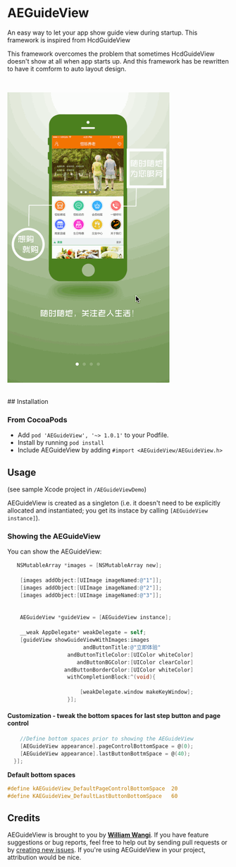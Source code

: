 AEGuideView
============
 
An easy way to let your app show guide view during startup. This framework is inspired from HcdGuideView

This framework overcomes the problem that sometimes HcdGuideView doesn't show at all when app starts up. And this framework has be rewritten to have it comform to auto layout design.

<br />

![AEGuideView](https://github.com/canicelebrate/AEGuideView/blob/master/AEGuideView.gif)

<br />
## Installation

### From CocoaPods

* Add `pod 'AEGuideView', '~> 1.0.1'` to your Podfile.
* Install by running `pod install`
* Include AEGuideView by adding `#import <AEGuideView/AEGuideView.h>`

## Usage

(see sample Xcode project in `/AEGuideViewDemo`)

AEGuideView is created as a singleton (i.e. it doesn't need to be explicitly allocated and instantiated; you get its instace by calling `[AEGuideView instance]`).

### Showing the AEGuideView

You can show the AEGuideView:

```objective-c
   NSMutableArray *images = [NSMutableArray new];
    
    [images addObject:[UIImage imageNamed:@"1"]];
    [images addObject:[UIImage imageNamed:@"2"]];
    [images addObject:[UIImage imageNamed:@"3"]];
  
    
    AEGuideView *guideView = [AEGuideView instance];
    
    __weak AppDelegate* weakDelegate = self;
    [guideView showGuideViewWithImages:images
                        andButtonTitle:@"立即体验"
                   andButtonTitleColor:[UIColor whiteColor]
                      andButtonBGColor:[UIColor clearColor]
                  andButtonBorderColor:[UIColor whiteColor]
                   withCompletionBlock:^(void){
                       
                       [weakDelegate.window makeKeyWindow];
                   }];
```


#### Customization - tweak the bottom spaces for last step button and page control
```objective-c
    //Define bottom spaces prior to showing the AEGuideView
    [AEGuideView appearance].pageControlBottomSpace = @(0);
    [AEGuideView appearance].lastButtonBottmSpace = @(40);
  }];
```

**Default bottom spaces**
```objective-c
#define kAEGuideView_DefaultPageControlBottomSpace  20
#define KAEGuideView_DefaultLastButtonBottomSpace   60
```


## Credits

AEGuideView is brought to you by [**William Wangi**](https://github.com/canicelebrate). If you have feature suggestions or bug reports, feel free to help out by sending pull requests or by [creating new issues](https://github.com/canicelebrate/AEGuideView/issues/new). If you're using AEGuideView in your project, attribution would be nice.


